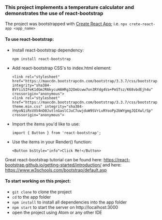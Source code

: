
### This project implements a temperature calculator and demonstrates the use of react-bootstrap

The project was bootstrapped with [Create React App](https://github.com/facebook/create-react-app); i.e. `npx crete-react-app <app_name>`

#### To use react-bootstrap:
- Install react-bootstrap dependency:
  ```
  npm install react-bootstrap
  ```
- Add react-bootstrap CSS's to index.html <head> element:
  ```
  <link rel="stylesheet" href="https://maxcdn.bootstrapcdn.com/bootstrap/3.3.7/css/bootstrap.min.css" integrity="sha384-BVYiiSIFeK1dGmJRAkycuHAHRg32OmUcww7on3RYdg4Va+PmSTsz/K68vbdEjh4u" crossorigin="anonymous">
  <link rel="stylesheet" href="https://maxcdn.bootstrapcdn.com/bootstrap/3.3.7/css/bootstrap-theme.min.css" integrity="sha384-rHyoN1iRsVXV4nD0JutlnGaslCJuC7uwjduW9SVrLvRYooPp2bWYgmgJQIXwl/Sp" crossorigin="anonymous">
  ```  
- Import the items you'd like to use:
  ```
  import { Button } from 'react-bootstrap';
  ```
- Use the items in your Render() function:
  ```
  <Button bsStyle="info">Click Me!</Button>
  ```
Great react-bootstrap tutorial can be found here: https://react-bootstrap.github.io/getting-started/introduction/
and here: https://www.w3schools.com/bootstrap/default.asp

#### To start working on this project:
- `git clone` to clone the project
- `cd` to the app folder
- `npm install` to install all dependencies into the app folder
- `npm start` to start the server on http://localhost:3000
- open the project using Atom or any other IDE
